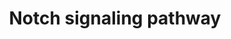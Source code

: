 ---
annotations:
- id: PW:0000204
  parent: signaling pathway
  type: Pathway Ontology
  value: Notch signaling pathway
authors:
- MaintBot
- Thomas
- Ddigles
- Khanspers
- Eweitz
description: 'The Notch signaling pathway is an evolutionarily conserved, intercellular
  signaling mechanism essential for proper embryonic development in all metazoan organisms
  in the Animal kingdom. The Notch proteins (Notch1-Notch4 in vertebrates) are single-pass
  receptors that are activated by the Delta (or Delta-like) and Jagged/Serrate families
  of membrane-bound ligands. They are transported to the plasma membrane as cleaved,
  but otherwise intact polypeptides. Interaction with ligand leads to two additional
  proteolytic cleavages that liberate the Notch intracellular domain (NICD) from the
  plasma membrane. The NICD translocates to the nucleus, where it forms a complex
  with the DNA binding protein CSL, displacing a histone deacetylase (HDAc)-co-repressor
  (CoR) complex from CSL. Components of an activation complex, such as MAML1 and histone
  acetyltransferases (HATs), are recruited to the NICD-CSL complex, leading to the
  transcriptional activation of Notch target genes.  Source: [http://www.genome.jp/kegg-bin/show_pathway?org_name=map&mapno=04330&show_description=show
  KEGG]  Adapted from KEGG: http://www.genome.jp/kegg-bin/show_pathway?org_name=ecb&mapno=04330'
last-edited: 2021-05-23
organisms:
- Equus caballus
redirect_from:
- /index.php/Pathway:WP1214
- /instance/WP1214
revision: null
schema-jsonld:
- '@context': https://schema.org/
  '@id': https://wikipathways.github.io/pathways/WP1214.html
  '@type': Dataset
  creator:
    '@type': Organization
    name: WikiPathways
  description: 'The Notch signaling pathway is an evolutionarily conserved, intercellular
    signaling mechanism essential for proper embryonic development in all metazoan
    organisms in the Animal kingdom. The Notch proteins (Notch1-Notch4 in vertebrates)
    are single-pass receptors that are activated by the Delta (or Delta-like) and
    Jagged/Serrate families of membrane-bound ligands. They are transported to the
    plasma membrane as cleaved, but otherwise intact polypeptides. Interaction with
    ligand leads to two additional proteolytic cleavages that liberate the Notch intracellular
    domain (NICD) from the plasma membrane. The NICD translocates to the nucleus,
    where it forms a complex with the DNA binding protein CSL, displacing a histone
    deacetylase (HDAc)-co-repressor (CoR) complex from CSL. Components of an activation
    complex, such as MAML1 and histone acetyltransferases (HATs), are recruited to
    the NICD-CSL complex, leading to the transcriptional activation of Notch target
    genes.  Source: [http://www.genome.jp/kegg-bin/show_pathway?org_name=map&mapno=04330&show_description=show
    KEGG]  Adapted from KEGG: http://www.genome.jp/kegg-bin/show_pathway?org_name=ecb&mapno=04330'
  keywords:
  - '&amp;amp;amp;#xD;'
  - A5YBM2_HORSE
  - A8HDQ8_HORSE
  - CIR
  - DLL3
  - DTX1
  - DTX2
  - DTX3L
  - DVL1
  - DVL3
  - HES5
  - MFNG
  - NCOR2
  - NOTCH1
  - NOTCH3
  - PSEN1
  - RBP-J
  - TNFA_HORSE
  - XP_001488362.2
  - XP_001488535.2
  - XP_001489214.1
  - XP_001489362.1
  - XP_001489411.1
  - XP_001489503.1
  - XP_001489764.1
  - XP_001490797.2
  - XP_001493737.1
  - XP_001493774.2
  - XP_001494813.2
  - XP_001495139.2
  - XP_001495288.1
  - XP_001497228.2
  - XP_001497254.2
  - XP_001497447.2
  - XP_001498894.2
  - XP_001499399.2
  - XP_001499986.2
  - XP_001502461.1
  - XP_001503247.1
  - XP_001503540.1
  - XP_001504364.2
  - XP_001504481.1
  - XP_001504814.1
  - XP_001915496.1
  - XP_001915922.1
  - XP_001916507.1
  - XP_001916752.1
  license: CC0
  name: Notch signaling pathway
seo: CreativeWork
title: Notch signaling pathway
wpid: WP1214
---